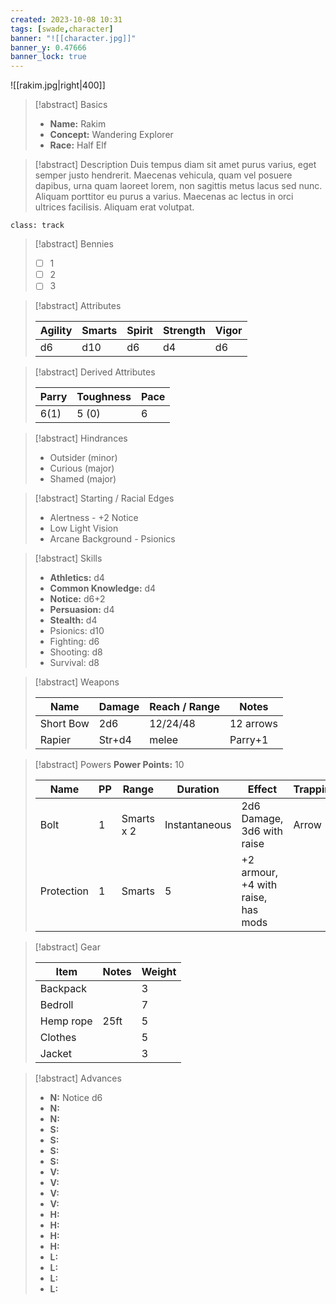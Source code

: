 ```yaml
---
created: 2023-10-08 10:31
tags: [swade,character]
banner: "![[character.jpg]]"
banner_y: 0.47666
banner_lock: true
---
```

![[rakim.jpg|right|400]]

>[!abstract] Basics
>
> - **Name:** Rakim
> - **Concept:** Wandering Explorer
> - **Race:** Half Elf

> [!abstract] Description
> Duis tempus diam sit amet purus varius, eget semper justo hendrerit. Maecenas vehicula, quam vel posuere dapibus, urna quam laoreet lorem, non sagittis metus lacus sed nunc. Aliquam porttitor eu purus a varius. Maecenas ac lectus in orci ultrices facilisis. Aliquam erat volutpat.

`class: track`
> [!abstract] Bennies
> - [ ] 1
> - [ ] 2
> - [ ] 3

>[!abstract] Attributes
>
> | Agility | Smarts | Spirit | Strength | Vigor |
> |-|-|-|-|-|
> | d6 | d10 | d6 | d4 | d6 |

> [!abstract] Derived Attributes
> 
> | Parry | Toughness | Pace |
> |-|-|-|
> | 6(1) | 5 (0) | 6 |

> [!abstract] Hindrances
> - Outsider (minor)
> - Curious (major)
> - Shamed (major)

> [!abstract] Starting / Racial Edges
> - Alertness - +2 Notice
> - Low Light Vision
> - Arcane Background - Psionics

> [!abstract] Skills
> - **Athletics:** d4
> - **Common Knowledge:** d4
> - **Notice:** d6+2
> - **Persuasion:** d4
> - **Stealth:** d4
> - Psionics: d10
> - Fighting: d6
> - Shooting: d8
> - Survival: d8

> [!abstract] Weapons
> 
> | Name | Damage | Reach / Range | Notes |
> |-|-|-|-|
> | Short Bow | 2d6 | 12/24/48 | 12 arrows |
> | Rapier | Str+d4 | melee | Parry+1 | 

> [!abstract] Powers
> **Power Points:** 10
> 
> | Name | PP | Range | Duration | Effect | Trappings |
> |-|-|-|-|-|-|
> | Bolt | 1 | Smarts x 2 | Instantaneous |  2d6 Damage, 3d6 with raise | Arrow |
> | Protection | 1 | Smarts | 5 |  +2 armour, +4 with raise, has mods | |

> [!abstract] Gear
> 
> | Item | Notes | Weight |
> |-|-|-|
> | Backpack | | 3 |
> | Bedroll |  | 7 |
> | Hemp rope | 25ft | 5 |
> | Clothes |  | 5 |
> | Jacket | | 3 |

> [!abstract] Advances
> - **N:** Notice d6
> - **N:** 
> - **N:** 
> - **S:** 
> - **S:** 
> - **S:** 
> - **S:** 
> - **V:** 
> - **V:** 
> - **V:** 
> - **V:** 
> - **H:** 
> - **H:** 
> - **H:** 
> - **H:** 
> - **L:** 
> - **L:** 
> - **L:** 
> - **L:** 